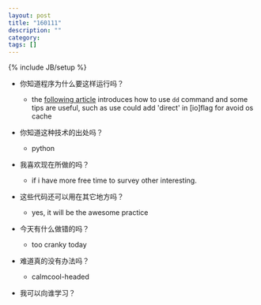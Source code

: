 ```yaml
---
layout: post
title: "160111"
description: ""
category: 
tags: []
---
```

{% include JB/setup %}

* 你知道程序为什么要这样运行吗？
  * the [following article](http://tinyurl.com/grxkt72) introduces how to use `dd` command and some tips are useful, such as use could add 'direct' in [io]flag for avoid os cache

* 你知道这种技术的出处吗？
  * python

* 我喜欢现在所做的吗？
  * if i have more free time to survey other interesting.

* 这些代码还可以用在其它地方吗？
  * yes, it will be the awesome practice

* 今天有什么做错的吗？
  * too cranky today

* 难道真的没有办法吗？
  * calmcool-headed 

* 我可以向谁学习？
 

